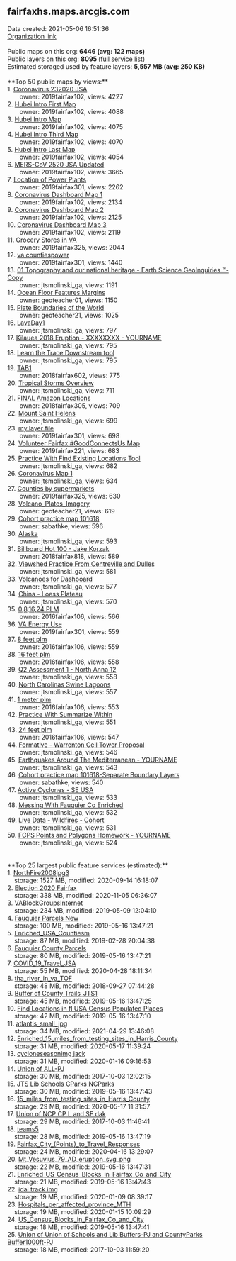 <h2>fairfaxhs.maps.arcgis.com</h2> Data created: 2021-05-06 16:51:36 <br /><a target='new' href='https://fairfaxhs.maps.arcgis.com'>Organization link</a><br /><br />Public maps on this org: <b>6446 (avg: 122 maps)</b><br />Public layers on this org: <b>8095 </b>(<a target='new' href='https://services.arcgis.com/wyNGOB7qusRtCAPP/ArcGIS/rest/services'>full service list</a>)<br />Estimated storaged used by feature layers: <b>5,557 MB (avg: 250 KB)</b><br /><br />**Top 50 public maps by views:**<br />  1. <a target='new' href='https://www.arcgis.com/home/item.html?id=0c6f5a9f85484dc6afa57b59b6b47964'>Coronavirus 232020 JSA</a> <br />  &nbsp;&nbsp;&nbsp;&nbsp; &nbsp;&nbsp;owner: 2019fairfax102, views: 4227<br />  2. <a target='new' href='https://www.arcgis.com/home/item.html?id=25e8d9fb0c5c45689b5b5bb08d13efe8'>Hubei Intro First Map</a> <br />  &nbsp;&nbsp;&nbsp;&nbsp; &nbsp;&nbsp;owner: 2019fairfax102, views: 4088<br />  3. <a target='new' href='https://www.arcgis.com/home/item.html?id=89184866af1745a1b0e15b323235bce3'>Hubei Intro Map</a> <br />  &nbsp;&nbsp;&nbsp;&nbsp; &nbsp;&nbsp;owner: 2019fairfax102, views: 4075<br />  4. <a target='new' href='https://www.arcgis.com/home/item.html?id=b9a9be35d3f1496ea0322fe59a63ca90'>Hubei Intro Third Map</a> <br />  &nbsp;&nbsp;&nbsp;&nbsp; &nbsp;&nbsp;owner: 2019fairfax102, views: 4070<br />  5. <a target='new' href='https://www.arcgis.com/home/item.html?id=dc68c74f1edd492e90ed41f365c16788'>Hubei Intro Last Map</a> <br />  &nbsp;&nbsp;&nbsp;&nbsp; &nbsp;&nbsp;owner: 2019fairfax102, views: 4054<br />  6. <a target='new' href='https://www.arcgis.com/home/item.html?id=8d686f8f48c8481c845d1b0fbef69c45'>MERS-CoV 2520 JSA Updated</a> <br />  &nbsp;&nbsp;&nbsp;&nbsp; &nbsp;&nbsp;owner: 2019fairfax102, views: 3665<br />  7. <a target='new' href='https://www.arcgis.com/home/item.html?id=fa194c6bd21f4372ac6de4986a91708b'>Location of Power Plants</a> <br />  &nbsp;&nbsp;&nbsp;&nbsp; &nbsp;&nbsp;owner: 2019fairfax301, views: 2262<br />  8. <a target='new' href='https://www.arcgis.com/home/item.html?id=ec7907f69d16402092db1318db815484'>Coronavirus Dashboard Map 1</a> <br />  &nbsp;&nbsp;&nbsp;&nbsp; &nbsp;&nbsp;owner: 2019fairfax102, views: 2134<br />  9. <a target='new' href='https://www.arcgis.com/home/item.html?id=09f42d9aa2f849eca20cccea0a9f892f'>Coronavirus Dashboard Map 2</a> <br />  &nbsp;&nbsp;&nbsp;&nbsp; &nbsp;&nbsp;owner: 2019fairfax102, views: 2125<br />  10. <a target='new' href='https://www.arcgis.com/home/item.html?id=41d2a31933e94626943c5a820f7c12f2'>Coronavirus Dashboard Map 3</a> <br />  &nbsp;&nbsp;&nbsp;&nbsp; &nbsp;&nbsp;owner: 2019fairfax102, views: 2119<br />  11. <a target='new' href='https://www.arcgis.com/home/item.html?id=02be73ae0bb847d386208be8e278feca'>Grocery Stores in VA</a> <br />  &nbsp;&nbsp;&nbsp;&nbsp; &nbsp;&nbsp;owner: 2019fairfax325, views: 2044<br />  12. <a target='new' href='https://www.arcgis.com/home/item.html?id=3b1dce37692e46e796766cf9d0b7f932'>va countiespower</a> <br />  &nbsp;&nbsp;&nbsp;&nbsp; &nbsp;&nbsp;owner: 2019fairfax301, views: 1440<br />  13. <a target='new' href='https://www.arcgis.com/home/item.html?id=515d111dd7094f1d9b896ad353e3e12c'>01 Topography and our national heritage - Earth Science GeoInquiries ™-Copy</a> <br />  &nbsp;&nbsp;&nbsp;&nbsp; &nbsp;&nbsp;owner: jtsmolinski_ga, views: 1191<br />  14. <a target='new' href='https://www.arcgis.com/home/item.html?id=7ad78d4339324ea5b92995a977b481e8'>Ocean Floor Features Margins</a> <br />  &nbsp;&nbsp;&nbsp;&nbsp; &nbsp;&nbsp;owner: geoteacher01, views: 1150<br />  15. <a target='new' href='https://www.arcgis.com/home/item.html?id=15ef46f729874fd2af01c7f4c7c10861'>Plate Boundaries of the World</a> <br />  &nbsp;&nbsp;&nbsp;&nbsp; &nbsp;&nbsp;owner: geoteacher21, views: 1025<br />  16. <a target='new' href='https://www.arcgis.com/home/item.html?id=e8b5e9cd052f40d693be24acb9d83a83'>LavaDay1</a> <br />  &nbsp;&nbsp;&nbsp;&nbsp; &nbsp;&nbsp;owner: jtsmolinski_ga, views: 797<br />  17. <a target='new' href='https://www.arcgis.com/home/item.html?id=ac02ddbc93e54f67a7fb6d26b1609685'>Kilauea 2018 Eruption - XXXXXXXX - YOURNAME</a> <br />  &nbsp;&nbsp;&nbsp;&nbsp; &nbsp;&nbsp;owner: jtsmolinski_ga, views: 795<br />  18. <a target='new' href='https://www.arcgis.com/home/item.html?id=94eb7eae384f4e5daea3cd35cdec41c5'>Learn the Trace Downstream tool</a> <br />  &nbsp;&nbsp;&nbsp;&nbsp; &nbsp;&nbsp;owner: jtsmolinski_ga, views: 795<br />  19. <a target='new' href='https://www.arcgis.com/home/item.html?id=a6a18ec28d21439b8fd2c9c1c50f6fdd'>TAB1</a> <br />  &nbsp;&nbsp;&nbsp;&nbsp; &nbsp;&nbsp;owner: 2018fairfax602, views: 775<br />  20. <a target='new' href='https://www.arcgis.com/home/item.html?id=c37ed5d022c04b2190ec8f85f5dbc0f5'>Tropical Storms Overview</a> <br />  &nbsp;&nbsp;&nbsp;&nbsp; &nbsp;&nbsp;owner: jtsmolinski_ga, views: 711<br />  21. <a target='new' href='https://www.arcgis.com/home/item.html?id=db83c0b53e9044278d3afca077d2ed87'>FINAL Amazon Locations</a> <br />  &nbsp;&nbsp;&nbsp;&nbsp; &nbsp;&nbsp;owner: 2018fairfax305, views: 709<br />  22. <a target='new' href='https://www.arcgis.com/home/item.html?id=6ff5d911578845239b8bb2e369a2d698'>Mount Saint Helens</a> <br />  &nbsp;&nbsp;&nbsp;&nbsp; &nbsp;&nbsp;owner: jtsmolinski_ga, views: 699<br />  23. <a target='new' href='https://www.arcgis.com/home/item.html?id=02d3574e21d1463ca6c0fd6c73bfc52c'>my layer file</a> <br />  &nbsp;&nbsp;&nbsp;&nbsp; &nbsp;&nbsp;owner: 2019fairfax301, views: 698<br />  24. <a target='new' href='https://www.arcgis.com/home/item.html?id=2aec079b9e11444980f18977495ca675'>Volunteer Fairfax #GoodConnectsUs Map</a> <br />  &nbsp;&nbsp;&nbsp;&nbsp; &nbsp;&nbsp;owner: 2019fairfax221, views: 683<br />  25. <a target='new' href='https://www.arcgis.com/home/item.html?id=0a9aa47c21c94391b656deec9fbc92cd'>Practice With Find Existing Locations Tool</a> <br />  &nbsp;&nbsp;&nbsp;&nbsp; &nbsp;&nbsp;owner: jtsmolinski_ga, views: 682<br />  26. <a target='new' href='https://www.arcgis.com/home/item.html?id=4c4e9660b808450fb727b83c600878d0'>Coronavirus Map 1</a> <br />  &nbsp;&nbsp;&nbsp;&nbsp; &nbsp;&nbsp;owner: jtsmolinski_ga, views: 634<br />  27. <a target='new' href='https://www.arcgis.com/home/item.html?id=b97d8f730eac4b0fb8475fd79cd46789'>Counties by supermarkets</a> <br />  &nbsp;&nbsp;&nbsp;&nbsp; &nbsp;&nbsp;owner: 2019fairfax325, views: 630<br />  28. <a target='new' href='https://www.arcgis.com/home/item.html?id=c8b088a6a27d4fb4aa4fc3e72fc285c0'>Volcano_Plates_Imagery</a> <br />  &nbsp;&nbsp;&nbsp;&nbsp; &nbsp;&nbsp;owner: geoteacher21, views: 619<br />  29. <a target='new' href='https://www.arcgis.com/home/item.html?id=48ae3cff2977437daaafb08fa6c73a5f'>Cohort practice map 101618</a> <br />  &nbsp;&nbsp;&nbsp;&nbsp; &nbsp;&nbsp;owner: sabathke, views: 596<br />  30. <a target='new' href='https://www.arcgis.com/home/item.html?id=013020e232fa4b6f8ceaf3f40a2f46cd'>Alaska</a> <br />  &nbsp;&nbsp;&nbsp;&nbsp; &nbsp;&nbsp;owner: jtsmolinski_ga, views: 593<br />  31. <a target='new' href='https://www.arcgis.com/home/item.html?id=5d44ba675dab476fb603511042c5eae0'>Billboard Hot 100 - Jake Korzak</a> <br />  &nbsp;&nbsp;&nbsp;&nbsp; &nbsp;&nbsp;owner: 2018fairfax818, views: 589<br />  32. <a target='new' href='https://www.arcgis.com/home/item.html?id=3c630ea8a5f341fbb115573debb272fe'>Viewshed Practice From Centreville and Dulles</a> <br />  &nbsp;&nbsp;&nbsp;&nbsp; &nbsp;&nbsp;owner: jtsmolinski_ga, views: 581<br />  33. <a target='new' href='https://www.arcgis.com/home/item.html?id=d34cab9103b44c85af83c88fa9b8e843'>Volcanoes for Dashboard</a> <br />  &nbsp;&nbsp;&nbsp;&nbsp; &nbsp;&nbsp;owner: jtsmolinski_ga, views: 577<br />  34. <a target='new' href='https://www.arcgis.com/home/item.html?id=2c4728a080254978bc21a27b66342e64'>China - Loess Plateau</a> <br />  &nbsp;&nbsp;&nbsp;&nbsp; &nbsp;&nbsp;owner: jtsmolinski_ga, views: 570<br />  35. <a target='new' href='https://www.arcgis.com/home/item.html?id=62785a919c144730b496aa29bd3082d6'>0,8,16,24 PLM</a> <br />  &nbsp;&nbsp;&nbsp;&nbsp; &nbsp;&nbsp;owner: 2016fairfax106, views: 566<br />  36. <a target='new' href='https://www.arcgis.com/home/item.html?id=907a8268c2664c308144d248b3b24fcd'>VA Energy Use</a> <br />  &nbsp;&nbsp;&nbsp;&nbsp; &nbsp;&nbsp;owner: 2019fairfax301, views: 559<br />  37. <a target='new' href='https://www.arcgis.com/home/item.html?id=daf0df16669449788879f71141f30080'>8 feet plm</a> <br />  &nbsp;&nbsp;&nbsp;&nbsp; &nbsp;&nbsp;owner: 2016fairfax106, views: 559<br />  38. <a target='new' href='https://www.arcgis.com/home/item.html?id=1e3beb8f62554350a34803cbe34819ee'>16 feet plm</a> <br />  &nbsp;&nbsp;&nbsp;&nbsp; &nbsp;&nbsp;owner: 2016fairfax106, views: 558<br />  39. <a target='new' href='https://www.arcgis.com/home/item.html?id=6e02d49452384a82bd9bd515666cd1bf'>Q2 Assessment 1 - North Anna 12</a> <br />  &nbsp;&nbsp;&nbsp;&nbsp; &nbsp;&nbsp;owner: jtsmolinski_ga, views: 558<br />  40. <a target='new' href='https://www.arcgis.com/home/item.html?id=929dd57a9f4a47b09eea6126825a7e38'>North Carolinas Swine Lagoons</a> <br />  &nbsp;&nbsp;&nbsp;&nbsp; &nbsp;&nbsp;owner: jtsmolinski_ga, views: 557<br />  41. <a target='new' href='https://www.arcgis.com/home/item.html?id=d94bd9a7330a43b4b03f803f256c7178'>1 meter plm</a> <br />  &nbsp;&nbsp;&nbsp;&nbsp; &nbsp;&nbsp;owner: 2016fairfax106, views: 553<br />  42. <a target='new' href='https://www.arcgis.com/home/item.html?id=3968f396feb94ec09c3323de8d7046c8'>Practice With Summarize Within</a> <br />  &nbsp;&nbsp;&nbsp;&nbsp; &nbsp;&nbsp;owner: jtsmolinski_ga, views: 551<br />  43. <a target='new' href='https://www.arcgis.com/home/item.html?id=08e9a3ebd14848028334362f14d600ce'>24 feet plm</a> <br />  &nbsp;&nbsp;&nbsp;&nbsp; &nbsp;&nbsp;owner: 2016fairfax106, views: 547<br />  44. <a target='new' href='https://www.arcgis.com/home/item.html?id=9c89fdaf6a804c9bbb38d730a0244f9d'>Formative - Warrenton Cell Tower Proposal</a> <br />  &nbsp;&nbsp;&nbsp;&nbsp; &nbsp;&nbsp;owner: jtsmolinski_ga, views: 546<br />  45. <a target='new' href='https://www.arcgis.com/home/item.html?id=e85942d3ca1f42e9befc28da466ddcbb'>Earthquakes Around The Mediterranean - YOURNAME</a> <br />  &nbsp;&nbsp;&nbsp;&nbsp; &nbsp;&nbsp;owner: jtsmolinski_ga, views: 543<br />  46. <a target='new' href='https://www.arcgis.com/home/item.html?id=c380ad91610641dbb99bf8231448aeb0'>Cohort practice map 101618-Separate Boundary Layers</a> <br />  &nbsp;&nbsp;&nbsp;&nbsp; &nbsp;&nbsp;owner: sabathke, views: 540<br />  47. <a target='new' href='https://www.arcgis.com/home/item.html?id=19d8b5984b7b4d8d947500b80eb2ff01'>Active Cyclones - SE USA</a> <br />  &nbsp;&nbsp;&nbsp;&nbsp; &nbsp;&nbsp;owner: jtsmolinski_ga, views: 533<br />  48. <a target='new' href='https://www.arcgis.com/home/item.html?id=fb23598b6eff429ab1fbb4e01d3ac757'>Messing With Fauquier Co Enriched</a> <br />  &nbsp;&nbsp;&nbsp;&nbsp; &nbsp;&nbsp;owner: jtsmolinski_ga, views: 532<br />  49. <a target='new' href='https://www.arcgis.com/home/item.html?id=fd1aaaf70be743d4bd78817012d6a1f1'>Live Data - Wildfires - Cohort</a> <br />  &nbsp;&nbsp;&nbsp;&nbsp; &nbsp;&nbsp;owner: jtsmolinski_ga, views: 531<br />  50. <a target='new' href='https://www.arcgis.com/home/item.html?id=695adb27d03b4f8f97e28b6c75be8b28'>FCPS Points and Polygons Homework - YOURNAME</a> <br />  &nbsp;&nbsp;&nbsp;&nbsp; &nbsp;&nbsp;owner: jtsmolinski_ga, views: 524<br /><br /><br />**Top 25 largest public feature services (estimated):**<br /> 1. <a target='new' href='https://www.arcgis.com/home/item.html?id=541ce525b2874ad4b8f2b3aaa30b0dd7'>NorthFire2008jpg3</a><br /> &nbsp;&nbsp;&nbsp;&nbsp;storage: 1527 MB, modified: 2020-09-14 16:18:07<br /> 2. <a target='new' href='https://www.arcgis.com/home/item.html?id=b120e04bde944cb3b48cc68d19ce6112'>Election 2020 Fairfax</a><br /> &nbsp;&nbsp;&nbsp;&nbsp;storage: 338 MB, modified: 2020-11-05 06:36:07<br /> 3. <a target='new' href='https://www.arcgis.com/home/item.html?id=0adca9aba2ec4b969bfe8d4bfe2c36ad'>VABlockGroupsInternet</a><br /> &nbsp;&nbsp;&nbsp;&nbsp;storage: 234 MB, modified: 2019-05-09 12:04:10<br /> 4. <a target='new' href='https://www.arcgis.com/home/item.html?id=52946e78e1e14ed7b24fc04b4f7085a6'>Fauquier Parcels New</a><br /> &nbsp;&nbsp;&nbsp;&nbsp;storage: 100 MB, modified: 2019-05-16 13:47:21<br /> 5. <a target='new' href='https://www.arcgis.com/home/item.html?id=99973a942caa47b39dfc3b10a612f0a7'>Enriched_USA_Countiesm</a><br /> &nbsp;&nbsp;&nbsp;&nbsp;storage: 87 MB, modified: 2019-02-28 20:04:38<br /> 6. <a target='new' href='https://www.arcgis.com/home/item.html?id=4c51cd33472f413fa67026f70bd4ed40'>Fauquier County Parcels</a><br /> &nbsp;&nbsp;&nbsp;&nbsp;storage: 80 MB, modified: 2019-05-16 13:47:21<br /> 7. <a target='new' href='https://www.arcgis.com/home/item.html?id=64ab54bad3a04ff5ae8cd945ddf21e3f'>COVID_19_Travel_JSA</a><br /> &nbsp;&nbsp;&nbsp;&nbsp;storage: 55 MB, modified: 2020-04-28 18:11:34<br /> 8. <a target='new' href='https://www.arcgis.com/home/item.html?id=cb111316737646aebf8fc2b625e090dc'>tha_river_in_va_TOF</a><br /> &nbsp;&nbsp;&nbsp;&nbsp;storage: 48 MB, modified: 2018-09-27 07:44:28<br /> 9. <a target='new' href='https://www.arcgis.com/home/item.html?id=d3d59e8440c64c0595b1e0f1d25c2cf1'>Buffer of County Trails_JTS1</a><br /> &nbsp;&nbsp;&nbsp;&nbsp;storage: 45 MB, modified: 2019-05-16 13:47:25<br /> 10. <a target='new' href='https://www.arcgis.com/home/item.html?id=f7c36d4355c7455a9733b6bd90f17e61'>Find Locations in fl USA Census Populated Places</a><br /> &nbsp;&nbsp;&nbsp;&nbsp;storage: 42 MB, modified: 2019-05-16 13:47:10<br /> 11. <a target='new' href='https://www.arcgis.com/home/item.html?id=64fe5367821b47d4a7f46605896f949a'>atlantis_small_jpg</a><br /> &nbsp;&nbsp;&nbsp;&nbsp;storage: 34 MB, modified: 2021-04-29 13:46:08<br /> 12. <a target='new' href='https://www.arcgis.com/home/item.html?id=8c7ac845a2204da7bfe6c86555da7867'>Enriched_15_miles_from_testing_sites_in_Harris_County</a><br /> &nbsp;&nbsp;&nbsp;&nbsp;storage: 31 MB, modified: 2020-05-17 11:39:24<br /> 13. <a target='new' href='https://www.arcgis.com/home/item.html?id=1ee9c2f593c24ee3be8de5e82279c45e'>cycloneseasonimg jack</a><br /> &nbsp;&nbsp;&nbsp;&nbsp;storage: 31 MB, modified: 2020-01-16 09:16:53<br /> 14. <a target='new' href='https://www.arcgis.com/home/item.html?id=d34cf97608d24e5db74ae0750e9dbd2e'>Union of ALL-PJ</a><br /> &nbsp;&nbsp;&nbsp;&nbsp;storage: 30 MB, modified: 2017-10-03 12:02:15<br /> 15. <a target='new' href='https://www.arcgis.com/home/item.html?id=ee4070f8e55447458250180fefe30969'>JTS Lib Schools CParks NCParks</a><br /> &nbsp;&nbsp;&nbsp;&nbsp;storage: 30 MB, modified: 2019-05-16 13:47:43<br /> 16. <a target='new' href='https://www.arcgis.com/home/item.html?id=4995aae3c8cb4f818434cde230d6c817'>15_miles_from_testing_sites_in_Harris_County</a><br /> &nbsp;&nbsp;&nbsp;&nbsp;storage: 29 MB, modified: 2020-05-17 11:31:57<br /> 17. <a target='new' href='https://www.arcgis.com/home/item.html?id=a6cae7f2e3e2408ba5d5f6a3b1f24dd4'>Union of NCP CP L and SF dak</a><br /> &nbsp;&nbsp;&nbsp;&nbsp;storage: 29 MB, modified: 2017-10-03 11:46:41<br /> 18. <a target='new' href='https://www.arcgis.com/home/item.html?id=4029d08110564f949b1697c11dce9960'>teams5</a><br /> &nbsp;&nbsp;&nbsp;&nbsp;storage: 28 MB, modified: 2019-05-16 13:47:19<br /> 19. <a target='new' href='https://www.arcgis.com/home/item.html?id=5be9e92df26a41139aab62ea087a29b1'>Fairfax_City_(Points)_to_Travel_Responses</a><br /> &nbsp;&nbsp;&nbsp;&nbsp;storage: 24 MB, modified: 2020-04-16 13:29:07<br /> 20. <a target='new' href='https://www.arcgis.com/home/item.html?id=c926d7c4a63942c894915d95ed81cbfe'>Mt_Vesuvius_79_AD_eruption_svg_png</a><br /> &nbsp;&nbsp;&nbsp;&nbsp;storage: 22 MB, modified: 2019-05-16 13:47:31<br /> 21. <a target='new' href='https://www.arcgis.com/home/item.html?id=ffa198a14a2d497f8a00764ebe1e3251'>Enriched_US_Census_Blocks_in_Fairfax_Co_and_City</a><br /> &nbsp;&nbsp;&nbsp;&nbsp;storage: 21 MB, modified: 2019-05-16 13:47:43<br /> 22. <a target='new' href='https://www.arcgis.com/home/item.html?id=746f4857d007419b9e6c8dd5b920fcc3'>idai track img</a><br /> &nbsp;&nbsp;&nbsp;&nbsp;storage: 19 MB, modified: 2020-01-09 08:39:17<br /> 23. <a target='new' href='https://www.arcgis.com/home/item.html?id=d5065e181da14b61b22dfc17e23c27a4'>Hospitals_per_affected_province_MTH</a><br /> &nbsp;&nbsp;&nbsp;&nbsp;storage: 19 MB, modified: 2020-01-15 10:09:29<br /> 24. <a target='new' href='https://www.arcgis.com/home/item.html?id=796c081fc70645998daf90ddd3aa1260'>US_Census_Blocks_in_Fairfax_Co_and_City</a><br /> &nbsp;&nbsp;&nbsp;&nbsp;storage: 18 MB, modified: 2019-05-16 13:47:41<br /> 25. <a target='new' href='https://www.arcgis.com/home/item.html?id=13145e71c6e544689f2750cea0928da1'>Union of Union of Schools and Lib Buffers-PJ and CountyParks Buffer1000ft-PJ</a><br /> &nbsp;&nbsp;&nbsp;&nbsp;storage: 18 MB, modified: 2017-10-03 11:59:20<br />
